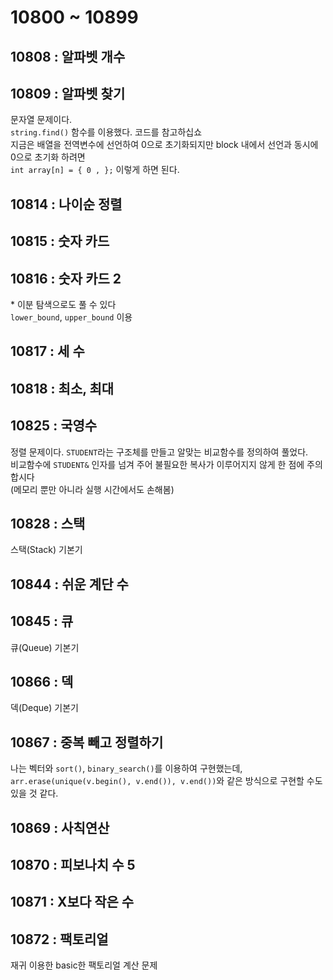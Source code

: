 # 10800 ~ 10899


## 10808 : 알파벳 개수

## 10809 : 알파벳 찾기
문자열 문제이다.  
`string.find()` 함수를 이용했다. 코드를 참고하십쇼  
지금은 배열을 전역변수에 선언하여 0으로 초기화되지만 block 내에서 선언과 동시에 0으로 초기화 하려면  
`int array[n] = { 0 , };` 이렇게 하면 된다.

## 10814 : 나이순 정렬

## 10815 : 숫자 카드

## 10816 : 숫자 카드 2
\* 이분 탐색으로도 풀 수 있다  
`lower_bound`, `upper_bound` 이용

## 10817 : 세 수

## 10818 : 최소, 최대

## 10825 : 국영수
정렬 문제이다. `STUDENT`라는 구조체를 만들고 알맞는 비교함수를 정의하여 풀었다.  
비교함수에 `STUDENT&` 인자를 넘겨 주어 불필요한 복사가 이루어지지 않게 한 점에 주의합시다  
(메모리 뿐만 아니라 실행 시간에서도 손해봄)

## 10828 : 스택
스택(Stack) 기본기

## 10844 : 쉬운 계단 수

## 10845 : 큐
큐(Queue) 기본기

## 10866 : 덱
덱(Deque) 기본기

## 10867 : 중복 빼고 정렬하기
나는 벡터와 ```sort()```, ```binary_search()```를 이용하여 구현했는데,  
```arr.erase(unique(v.begin(), v.end()), v.end())```와 같은 방식으로 구현할 수도 있을 것 같다.


## 10869 : 사칙연산

## 10870 : 피보나치 수 5

## 10871 : X보다 작은 수

## 10872 : 팩토리얼
재귀 이용한 basic한 팩토리얼 계산 문제
